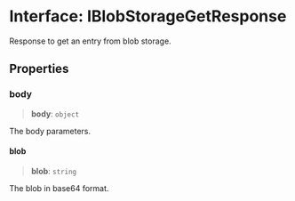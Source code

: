 # Interface: IBlobStorageGetResponse

Response to get an entry from blob storage.

## Properties

### body

> **body**: `object`

The body parameters.

#### blob

> **blob**: `string`

The blob in base64 format.
